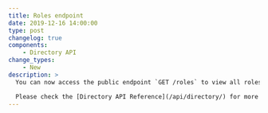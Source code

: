 ```yaml
---
title: Roles endpoint
date: 2019-12-16 14:00:00
type: post
changelog: true
components:
    - Directory API
change_types:
    - New
description: >
  You can now access the public endpoint `GET /roles` to view all roles.

  Please check the [Directory API Reference](/api/directory/) for more details.
---
```

